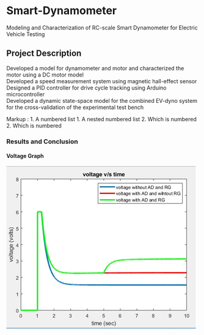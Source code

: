 # Smart-Dynamometer
Modeling and Characterization of RC-scale Smart Dynamometer for Electric Vehicle Testing

## Project Description
Developed a model for dynamometer and motor and characterized the motor using a DC motor model<br/>
Developed a speed measurement system using magnetic hall-effect sensor<br/>
Designed a PID controller for drive cycle tracking using Arduino microcontroller<br/>
Developed a dynamic state-space model for the combined EV-dyno system for the cross-validation of the experimental test bench<br/>

 Markup : 1. A numbered list
              1. A nested numbered list
              2. Which is numbered
          2. Which is numbered

### Results and Conclusion

#### Voltage Graph
![alt text](https://github.com/pats20/Smart-Dynamometer/blob/master/Results/voltage%20with%20AD%20and%20RG.JPG)




